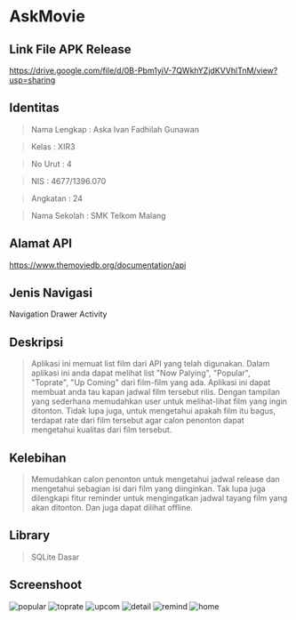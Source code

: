 # AskMovie

## Link File APK Release
https://drive.google.com/file/d/0B-Pbm1yiV-7QWkhYZjdKVVhlTnM/view?usp=sharing

## Identitas
  > Nama Lengkap  : Aska Ivan Fadhilah Gunawan
  
  > Kelas : XIR3
  
  > No Urut : 4
  
  > NIS : 4677/1396.070
  
  > Angkatan : 24
  
  > Nama Sekolah : SMK Telkom Malang
  
## Alamat API
https://www.themoviedb.org/documentation/api

## Jenis Navigasi
Navigation Drawer Activity

## Deskripsi
  > Aplikasi ini memuat list film dari API yang telah digunakan. Dalam aplikasi ini anda dapat melihat list "Now Palying", "Popular", "Toprate", "Up Coming" dari film-film yang ada. Aplikasi ini dapat membuat anda tau kapan jadwal film tersebut rilis. Dengan tampilan yang sederhana memudahkan user untuk melihat-lihat film yang ingin ditonton. Tidak lupa juga, untuk mengetahui apakah film itu bagus, terdapat rate dari film tersebut agar calon penonton dapat mengetahui kualitas dari film tersebut.
  
## Kelebihan
  > Memudahkan calon penonton untuk mengetahui jadwal release dan mengetahui sebagian isi dari film yang diinginkan. Tak lupa juga dilengkapi fitur reminder untuk mengingatkan jadwal tayang film yang akan ditonton. Dan juga dapat dilihat offline.
  
## Library
  > SQLite Dasar

## Screenshoot
  ![popular](https://user-images.githubusercontent.com/22123412/27064536-100c9aca-5022-11e7-861a-9f4b843022bf.jpg)
  ![toprate](https://user-images.githubusercontent.com/22123412/27064540-10215f96-5022-11e7-8e15-bf197513feb1.jpg)
  ![upcom](https://user-images.githubusercontent.com/22123412/27064538-101d46b8-5022-11e7-8346-a55f928cedbb.jpg)
  ![detail](https://user-images.githubusercontent.com/22123412/27064537-100dda98-5022-11e7-8356-e09a58b61085.jpg)
  ![remind](https://user-images.githubusercontent.com/22123412/27064539-1020f6fa-5022-11e7-903a-0c72436d0f0d.jpg)
  ![home](https://user-images.githubusercontent.com/22123412/27064535-100b5066-5022-11e7-9be3-57934f86fd77.jpg)
